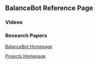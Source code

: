 ## BalanceBot Reference Page

### Videos

### Research Papers

[BalanceBot Homepage]()

[Projects Homepage](https://vashmata.github.io)